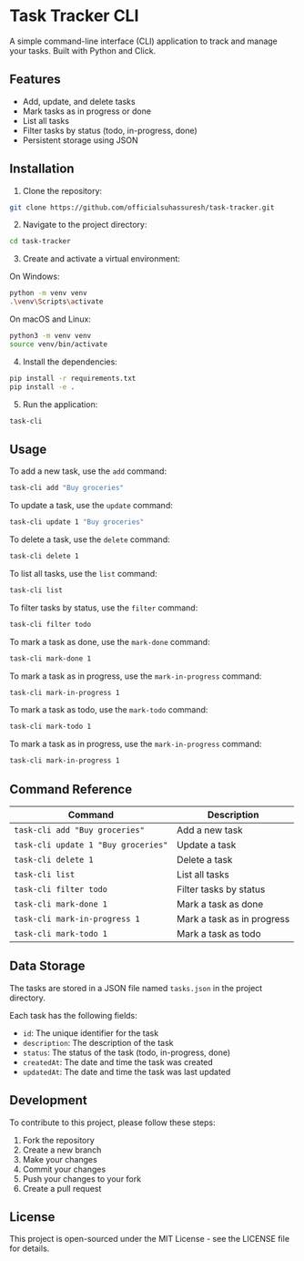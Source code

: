 # Task Tracker CLI

A simple command-line interface (CLI) application to track and manage your tasks. Built with Python and Click.

## Features

- Add, update, and delete tasks
- Mark tasks as in progress or done
- List all tasks
- Filter tasks by status (todo, in-progress, done)
- Persistent storage using JSON

## Installation

1. Clone the repository:
```bash
git clone https://github.com/officialsuhassuresh/task-tracker.git
```

2. Navigate to the project directory:
```bash
cd task-tracker
```

3. Create and activate a virtual environment:

On Windows:
```bash 
python -m venv venv
.\venv\Scripts\activate
```

On macOS and Linux:
```bash
python3 -m venv venv
source venv/bin/activate
```

4. Install the dependencies:
```bash
pip install -r requirements.txt
pip install -e .
```

5. Run the application:
```bash
task-cli
```

## Usage

To add a new task, use the `add` command:
```bash
task-cli add "Buy groceries"
```

To update a task, use the `update` command:
```bash
task-cli update 1 "Buy groceries"
```


To delete a task, use the `delete` command:
```bash
task-cli delete 1
```

To list all tasks, use the `list` command:
```bash
task-cli list
```


To filter tasks by status, use the `filter` command:
```bash
task-cli filter todo
```


To mark a task as done, use the `mark-done` command:
```bash
task-cli mark-done 1
```


To mark a task as in progress, use the `mark-in-progress` command:
```bash
task-cli mark-in-progress 1
```


To mark a task as todo, use the `mark-todo` command:
```bash
task-cli mark-todo 1
```


To mark a task as in progress, use the `mark-in-progress` command:
```bash
task-cli mark-in-progress 1
```

## Command Reference

| Command | Description |
| ------- | ----------- |
| `task-cli add "Buy groceries"` | Add a new task |
| `task-cli update 1 "Buy groceries"` | Update a task |
| `task-cli delete 1` | Delete a task |
| `task-cli list` | List all tasks |
| `task-cli filter todo` | Filter tasks by status |
| `task-cli mark-done 1` | Mark a task as done |
| `task-cli mark-in-progress 1` | Mark a task as in progress |
| `task-cli mark-todo 1` | Mark a task as todo |

## Data Storage

The tasks are stored in a JSON file named `tasks.json` in the project directory.

Each task has the following fields:
- `id`: The unique identifier for the task
- `description`: The description of the task
- `status`: The status of the task (todo, in-progress, done)
- `createdAt`: The date and time the task was created
- `updatedAt`: The date and time the task was last updated

## Development

To contribute to this project, please follow these steps:

1. Fork the repository
2. Create a new branch
3. Make your changes
4. Commit your changes
5. Push your changes to your fork
6. Create a pull request

## License

This project is open-sourced under the MIT License - see the LICENSE file for details.
